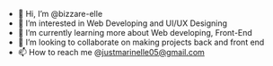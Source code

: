 - 👋 Hi, I’m @bizzare-elle
- 👀 I’m interested in Web Developing and UI/UX Designing
- 🌱 I’m currently learning more about Web developing, Front-End 
- 💞️ I’m looking to collaborate on making projects back and front end
- 📫 How to reach me @justmarinelle05@gmail.com

<!---
bizzare-elle/bizzare-elle is a ✨ special ✨ repository because its `README.md` (this file) appears on your GitHub profile.
You can click the Preview link to take a look at your changes.
--->
